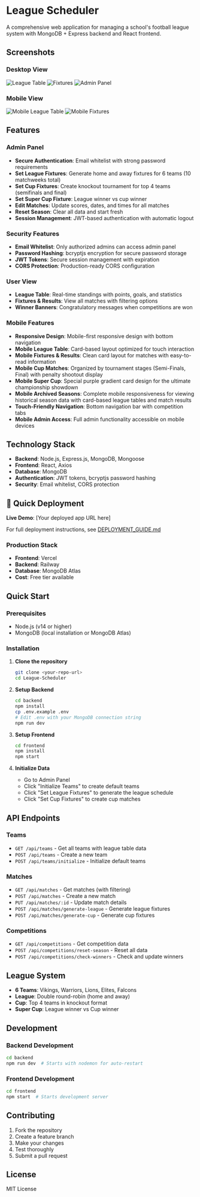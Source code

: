 # League Scheduler

A comprehensive web application for managing a school's football league system with MongoDB + Express backend and React frontend.

## Screenshots

### Desktop View
![League Table](screenshots/desktop-league-table.png)
![Fixtures](screenshots/desktop-fixtures.png)
![Admin Panel](screenshots/desktop-admin-panel.png)

### Mobile View
![Mobile League Table](screenshots/mobile-league-table.png)
![Mobile Fixtures](screenshots/mobile-fixtures.png)

## Features

### Admin Panel
- **Secure Authentication**: Email whitelist with strong password requirements
- **Set League Fixtures**: Generate home and away fixtures for 6 teams (10 matchweeks total)
- **Set Cup Fixtures**: Create knockout tournament for top 4 teams (semifinals and final)
- **Set Super Cup Fixture**: League winner vs cup winner
- **Edit Matches**: Update scores, dates, and times for all matches
- **Reset Season**: Clear all data and start fresh
- **Session Management**: JWT-based authentication with automatic logout

### Security Features
- **Email Whitelist**: Only authorized admins can access admin panel
- **Password Hashing**: bcryptjs encryption for secure password storage
- **JWT Tokens**: Secure session management with expiration
- **CORS Protection**: Production-ready CORS configuration

### User View
- **League Table**: Real-time standings with points, goals, and statistics
- **Fixtures & Results**: View all matches with filtering options
- **Winner Banners**: Congratulatory messages when competitions are won

### Mobile Features
- **Responsive Design**: Mobile-first responsive design with bottom navigation
- **Mobile League Table**: Card-based layout optimized for touch interaction
- **Mobile Fixtures & Results**: Clean card layout for matches with easy-to-read information
- **Mobile Cup Matches**: Organized by tournament stages (Semi-Finals, Final) with penalty shootout display
- **Mobile Super Cup**: Special purple gradient card design for the ultimate championship showdown
- **Mobile Archived Seasons**: Complete mobile responsiveness for viewing historical season data with card-based league tables and match results
- **Touch-Friendly Navigation**: Bottom navigation bar with competition tabs
- **Mobile Admin Access**: Full admin functionality accessible on mobile devices

## Technology Stack

- **Backend**: Node.js, Express.js, MongoDB, Mongoose
- **Frontend**: React, Axios
- **Database**: MongoDB
- **Authentication**: JWT tokens, bcryptjs password hashing
- **Security**: Email whitelist, CORS protection

## 🚀 Quick Deployment

**Live Demo**: [Your deployed app URL here]

For full deployment instructions, see [DEPLOYMENT_GUIDE.md](DEPLOYMENT_GUIDE.md)

### Production Stack
- **Frontend**: Vercel
- **Backend**: Railway
- **Database**: MongoDB Atlas
- **Cost**: Free tier available

## Quick Start

### Prerequisites
- Node.js (v14 or higher)
- MongoDB (local installation or MongoDB Atlas)

### Installation

1. **Clone the repository**
   ```bash
   git clone <your-repo-url>
   cd League-Scheduler
   ```

2. **Setup Backend**
   ```bash
   cd backend
   npm install
   cp .env.example .env
   # Edit .env with your MongoDB connection string
   npm run dev
   ```

3. **Setup Frontend**
   ```bash
   cd frontend
   npm install
   npm start
   ```

4. **Initialize Data**
   - Go to Admin Panel
   - Click "Initialize Teams" to create default teams
   - Click "Set League Fixtures" to generate the league schedule
   - Click "Set Cup Fixtures" to create cup matches

## API Endpoints

### Teams
- `GET /api/teams` - Get all teams with league table data
- `POST /api/teams` - Create a new team
- `POST /api/teams/initialize` - Initialize default teams

### Matches
- `GET /api/matches` - Get matches (with filtering)
- `POST /api/matches` - Create a new match
- `PUT /api/matches/:id` - Update match details
- `POST /api/matches/generate-league` - Generate league fixtures
- `POST /api/matches/generate-cup` - Generate cup fixtures

### Competitions
- `GET /api/competitions` - Get competition data
- `POST /api/competitions/reset-season` - Reset all data
- `POST /api/competitions/check-winners` - Check and update winners

## League System

- **6 Teams**: Vikings, Warriors, Lions, Elites, Falcons
- **League**: Double round-robin (home and away)
- **Cup**: Top 4 teams in knockout format
- **Super Cup**: League winner vs Cup winner

## Development

### Backend Development
```bash
cd backend
npm run dev  # Starts with nodemon for auto-restart
```

### Frontend Development
```bash
cd frontend
npm start  # Starts development server
```

## Contributing

1. Fork the repository
2. Create a feature branch
3. Make your changes
4. Test thoroughly
5. Submit a pull request

## License

MIT License